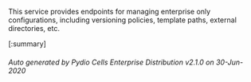 






This service provides endpoints for managing enterprise only configurations, including versioning policies, template paths, external directories, etc.

[:summary]

###### Auto generated by Pydio Cells Enterprise Distribution v2.1.0 on 30-Jun-2020
